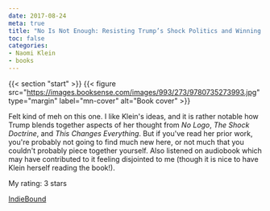 ```yaml
---
date: 2017-08-24
meta: true
title: "No Is Not Enough: Resisting Trump’s Shock Politics and Winning the World We Need"
toc: false
categories:
- Naomi Klein
- books
---
```


{{< section "start" >}}
{{< figure src="https://images.booksense.com/images/993/273/9780735273993.jpg" type="margin" label="mn-cover" alt="Book cover" >}}

Felt kind of meh on this one. I like Klein's ideas, and it is rather notable how Trump blends together aspects of her thought from _No Logo_, _The Shock Doctrine_, and _This Changes Everything_. But if you've read her prior work, you're probably not going to find much new here, or not much that you couldn't probably piece together yourself. Also listened on audiobook which may have contributed to it feeling disjointed to me (though it is nice to have Klein herself reading the book!).

My rating: 3 stars  

[IndieBound](https://www.indiebound.org/book/9780735273993)
